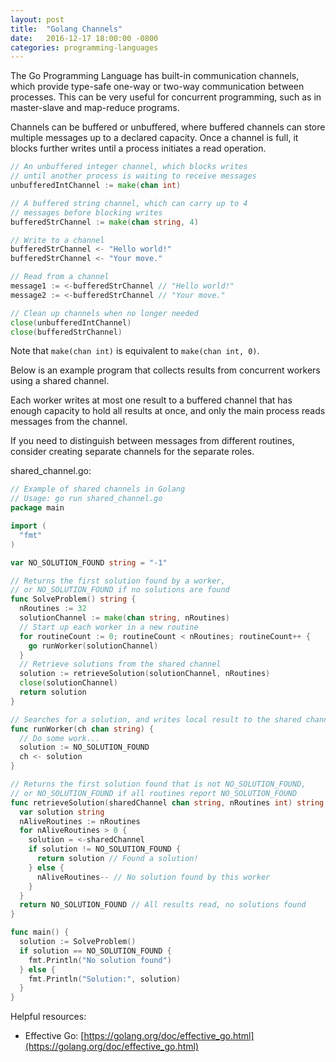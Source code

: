 ```yaml
---
layout: post
title:  "Golang Channels"
date:   2016-12-17 18:00:00 -0800
categories: programming-languages
---
```


The Go Programming Language has built-in communication channels, which provide type-safe one-way or two-way communication between processes.  This can be very useful for concurrent programming, such as in master-slave and map-reduce programs.

Channels can be buffered or unbuffered, where buffered channels can store multiple messages up to a declared capacity.  Once a channel is full, it blocks further writes until a process initiates a read operation.

```go
// An unbuffered integer channel, which blocks writes
// until another process is waiting to receive messages
unbufferedIntChannel := make(chan int)

// A buffered string channel, which can carry up to 4
// messages before blocking writes
bufferedStrChannel := make(chan string, 4)

// Write to a channel
bufferedStrChannel <- "Hello world!"
bufferedStrChannel <- "Your move."

// Read from a channel
message1 := <-bufferedStrChannel // "Hello world!"
message2 := <-bufferedStrChannel // "Your move."

// Clean up channels when no longer needed
close(unbufferedIntChannel)
close(bufferedStrChannel)
```

Note that ```make(chan int)``` is equivalent to ```make(chan int, 0)```.

Below is an example program that collects results from concurrent workers using a shared channel.

Each worker writes at most one result to a buffered channel that has enough capacity to hold all results at once, and only the main process reads messages from the channel.

If you need to distinguish between messages from different routines, consider creating separate channels for the separate roles.

shared_channel.go:

```go
// Example of shared channels in Golang
// Usage: go run shared_channel.go
package main

import (
  "fmt"
)

var NO_SOLUTION_FOUND string = "-1"

// Returns the first solution found by a worker,
// or NO_SOLUTION_FOUND if no solutions are found
func SolveProblem() string {
  nRoutines := 32
  solutionChannel := make(chan string, nRoutines)
  // Start up each worker in a new routine
  for routineCount := 0; routineCount < nRoutines; routineCount++ {
    go runWorker(solutionChannel)
  }
  // Retrieve solutions from the shared channel
  solution := retrieveSolution(solutionChannel, nRoutines)
  close(solutionChannel)
  return solution
}

// Searches for a solution, and writes local result to the shared channel
func runWorker(ch chan string) {
  // Do some work...
  solution := NO_SOLUTION_FOUND
  ch <- solution
}

// Returns the first solution found that is not NO_SOLUTION_FOUND,
// or NO_SOLUTION_FOUND if all routines report NO_SOLUTION_FOUND
func retrieveSolution(sharedChannel chan string, nRoutines int) string {
  var solution string
  nAliveRoutines := nRoutines
  for nAliveRoutines > 0 {
    solution = <-sharedChannel
    if solution != NO_SOLUTION_FOUND {
      return solution // Found a solution!
    } else {
      nAliveRoutines-- // No solution found by this worker
    }
  }
  return NO_SOLUTION_FOUND // All results read, no solutions found
}

func main() {
  solution := SolveProblem()
  if solution == NO_SOLUTION_FOUND {
    fmt.Println("No solution found")
  } else {
    fmt.Println("Solution:", solution)
  }
}
```

Helpful resources:

* Effective Go: [https://golang.org/doc/effective_go.html](https://golang.org/doc/effective_go.html)
